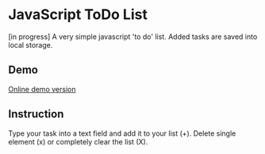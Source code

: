 # JavaScript ToDo List
[in progress] A very simple javascript 'to do' list. Added tasks are saved into local storage.

## Demo
[Online demo version](https://wpyda.github.io/ToDoList/)

## Instruction
Type your task into a text field and add it to your list (+).
Delete single element (x) or completely clear the list (X).
